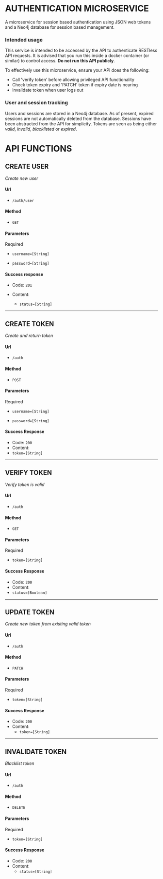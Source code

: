 # AUTHENTICATION MICROSERVICE
A microservice for session based authentication using JSON web tokens and a Neo4j database for session based management.

### Intended usage

This service is intended to be accessed by the API to authenticate RESTless API requests. It is advised that you run this inside
a docker container (or similar) to control access. **Do not run this API publicly**.

To effectively use this microservice, ensure your API does the following:

 * Call 'verify token' before allowing privileged API functionality
 * Check token expiry and 'PATCH' token if expiry date is nearing
 * Invalidate token when user logs out

### User and session tracking

Users and sessions are stored in a Neo4j database. As of present, expired sessions are not automatically deleted from the database.
Sessions have been abstracted from the API for simplicity. Tokens are seen as being either _valid_, _invalid_, _blacklisted_ or
_expired_.


# API FUNCTIONS


## CREATE USER

_Create new user_

#### Url

* `/auth/user`

#### Method

* `GET`

#### Parameters

Required

* `username=[String]`

* `password=[String]`

#### Success response

* Code: `201`

* Content:
  * `status=[String]`

---

## CREATE TOKEN
_Create and return token_

#### Url

* `/auth`

#### Method

* `POST`

#### Parameters
Required

* `username=[String]`

* `password=[String]`

#### Success Response

* Code: `200`
* Content:
 * `token=[String]`

---

## VERIFY TOKEN
_Verify token is valid_

#### Url

* `/auth`

#### Method

* `GET`

#### Parameters
Required

* `token=[String]`

#### Success Response

* Code: `200`
* Content:
 * `status=[Boolean]`

---

## UPDATE TOKEN
_Create new token from existing valid token_

#### Url

* `/auth`

#### Method

* `PATCH`

#### Parameters
Required

* `token=[String]`

#### Success Response

* Code: `200`
* Content:
  * `token=[String]`

---

## INVALIDATE TOKEN
_Blacklist token_

#### Url

* `/auth`

#### Method

* `DELETE`

#### Parameters
Required

* `token=[String]`

#### Success Response

* Code: `200`
* Content:
  * `status=[String]`
